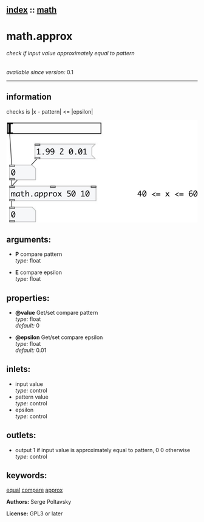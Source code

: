 [index](index.html) :: [math](category_math.html)
---

# math.approx

###### check if input value approximately equal to pattern

*available since version:* 0.1

---


## information
checks is |x - pattern| &lt;= |epsilon|


[![example](../examples/img/math.approx.jpg)](../examples/pd/math.approx.pd)



## arguments:

* **P**
compare pattern<br>
_type:_ float<br>

* **E**
compare epsilon<br>
_type:_ float<br>





## properties:

* **@value** 
Get/set compare pattern<br>
_type:_ float<br>
_default:_ 0<br>

* **@epsilon** 
Get/set compare epsilon<br>
_type:_ float<br>
_default:_ 0.01<br>



## inlets:

* input value<br>
_type:_ control
* pattern value<br>
_type:_ control
* epsilon<br>
_type:_ control



## outlets:

* output 1 if input value is approximately equal to pattern, 0 0 otherwise<br>
_type:_ control



## keywords:

[equal](keywords/equal.html)
[compare](keywords/compare.html)
[approx](keywords/approx.html)






**Authors:** Serge Poltavsky




**License:** GPL3 or later





